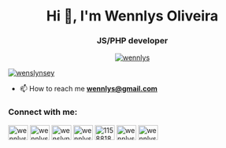 <h1 align="center">Hi 👋, I'm Wennlys Oliveira</h1>
<h3 align="center">JS/PHP developer</h3>

<p align="center"> <a href="https://github.com/ryo-ma/github-profile-trophy"><img src="https://github-profile-trophy.vercel.app/?username=wennlys" alt="wennlys" /></a> </p>

<p align="left"> <a href="https://twitter.com/wenslynsey" target="blank"><img src="https://img.shields.io/twitter/follow/wenslynsey?logo=twitter&style=for-the-badge" alt="wenslynsey" /></a> </p>

- 📫 How to reach me **wennlys@gmail.com**

<h3 align="left">Connect with me:</h3>
<p align="left">
<a href="https://codepen.io/wennlys" target="blank"><img align="center" src="https://cdn.jsdelivr.net/npm/simple-icons@3.0.1/icons/codepen.svg" alt="wennlys" height="30" width="40" /></a>
<a href="https://dev.to/wennlys" target="blank"><img align="center" src="https://cdn.jsdelivr.net/npm/simple-icons@3.0.1/icons/dev-dot-to.svg" alt="wennlys" height="30" width="40" /></a>
<a href="https://twitter.com/wenslynsey" target="blank"><img align="center" src="https://cdn.jsdelivr.net/npm/simple-icons@3.0.1/icons/twitter.svg" alt="wenslynsey" height="30" width="40" /></a>
<a href="https://linkedin.com/in/wennlys" target="blank"><img align="center" src="https://cdn.jsdelivr.net/npm/simple-icons@3.0.1/icons/linkedin.svg" alt="wennlys" height="30" width="40" /></a>
<a href="https://stackoverflow.com/users/11588187" target="blank"><img align="center" src="https://cdn.jsdelivr.net/npm/simple-icons@3.0.1/icons/stackoverflow.svg" alt="11588187" height="30" width="40" /></a>
<a href="https://codesandbox.com/wennlys" target="blank"><img align="center" src="https://cdn.jsdelivr.net/npm/simple-icons@3.0.1/icons/codesandbox.svg" alt="wennlys" height="30" width="40" /></a>
<a href="https://instagram.com/wennlys" target="blank"><img align="center" src="https://cdn.jsdelivr.net/npm/simple-icons@3.0.1/icons/instagram.svg" alt="wennlys" height="30" width="40" /></a>
</p>
